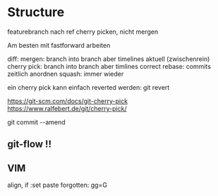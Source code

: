 # Structure

featurebranch nach ref cherry picken, nicht mergen

Am besten mit fastforward arbeiten

diff: 
 mergen: branch into branch aber timelines aktuell (zwischenrein)
 cherry pick: branch into branch aber timlines correct
 rebase: commits zeitlich anordnen
 squash: immer wieder

ein cherry pick kann einfach reverted werden: git revert <commitid>

https://git-scm.com/docs/git-cherry-pick
https://www.ralfebert.de/git/cherry-pick/


git commit --amend

## git-flow !!

## VIM
align, if :set paste forgotten: gg=G
